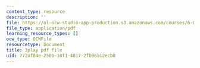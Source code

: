 ```yaml
---
content_type: resource
description: ''
file: https://ol-ocw-studio-app-production.s3.amazonaws.com/courses/6-890-algorithmic-lower-bounds-fun-with-hardness-proofs-fall-2014/772af84e250b10f148172fb96a12ecb0_ccD0yAk1wL0.pdf
file_type: application/pdf
learning_resource_types: []
ocw_type: OCWFile
resourcetype: Document
title: 3play pdf file
uid: 772af84e-250b-10f1-4817-2fb96a12ecb0
---
```

